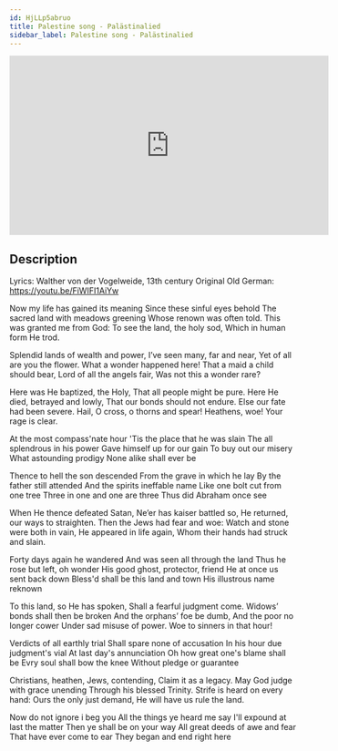 ```yaml
---
id: HjLLp5abruo
title: Palestine song - Palästinalied
sidebar_label: Palestine song - Palästinalied
---
```


<iframe
  width="560"
  height="315"
  src="https://www.youtube.com/embed/HjLLp5abruo"
  title="YouTube video player"
  frameborder="0"
  allow="accelerometer; autoplay; clipboard-write; encrypted-media; gyroscope; picture-in-picture; web-share"
  referrerpolicy="strict-origin-when-cross-origin"
  allowfullscreen
></iframe>

## Description

Lyrics: Walther von der Vogelweide, 13th century
Original Old German: https://youtu.be/FiWIFI1AiYw

Now my life has gained its meaning
Since these sinful eyes behold
The sacred land with meadows greening
Whose renown was often told.
  This was granted me from God:
  To see the land, the holy sod,
  Which in human form He trod.
 
Splendid lands of wealth and power,
I’ve seen many, far and near,
Yet of all are you the flower.
What a wonder happened here!
  That a maid a child should bear,
  Lord of all the angels fair,
  Was not this a wonder rare?
 
Here was He baptized, the Holy,
That all people might be pure.
Here He died, betrayed and lowly,
That our bonds should not endure.
  Else our fate had been severe.
  Hail, O cross, o thorns and spear!
  Heathens, woe! Your rage is clear.
 
At the most compass'nate hour
'Tis the place that he was slain
The all splendrous in his power
Gave himself up for our gain
  To buy out our misery
  What astounding prodigy
  None alike shall ever be
 
Thence to hell the son descended
From the grave in which he lay
By the father still attended
And the spirits ineffable name
  Like one bolt cut from one tree
  Three in one and one are three
  Thus did Abraham once see
 
When He thence defeated Satan,
Ne’er has kaiser battled so,
He returned, our ways to straighten.
Then the Jews had fear and woe:
  Watch and stone were both in vain,
  He appeared in life again,
  Whom their hands had struck and slain.
 
Forty days again he wandered
And was seen all through the land
Thus he rose but left, oh wonder
His good ghost, protector, friend
  He at once us sent back down
  Bless'd shall be this land and town
  His illustrous name reknown
 
To this land, so He has spoken,
Shall a fearful judgment come.
Widows’ bonds shall then be broken
And the orphans’ foe be dumb,
  And the poor no longer cower
  Under sad misuse of power.
  Woe to sinners in that hour!
 
Verdicts of all earthly trial
Shall spare none of accusation
In his hour due judgment's vial
At last day's annunciation
  Oh how great one's blame shall be
  Evry soul shall bow the knee
  Without pledge or guarantee
 
Christians, heathen, Jews, contending,
Claim it as a legacy.
May God judge with grace unending
Through his blessed Trinity.
  Strife is heard on every hand:
  Ours the only just demand,
  He will have us rule the land.
 
Now do not ignore i beg you
All the things ye heard me say
I'll expound at last the matter
Then ye shall be on your way
  All great deeds of awe and fear
  That have ever come to ear
  They began and end right here

